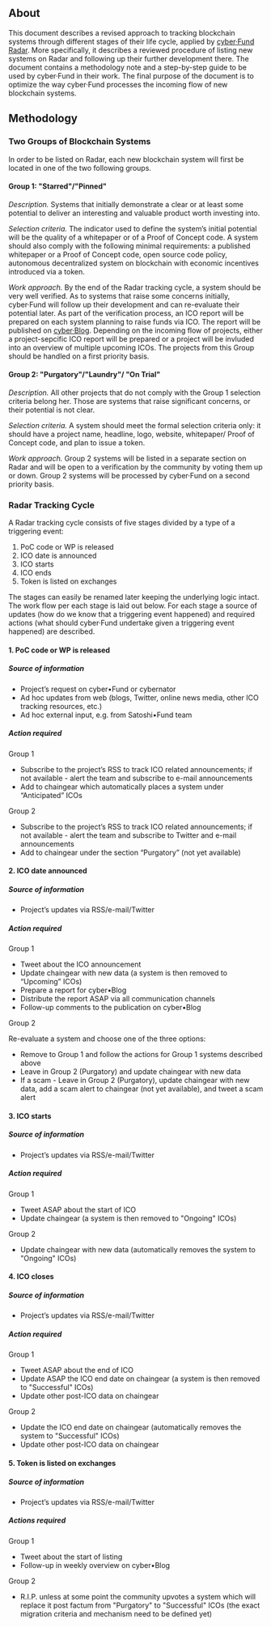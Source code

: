 ## About

This document describes a revised approach to tracking blockchain systems through different stages of their life cycle, applied by [cyber·Fund Radar](https://cyber.fund/radar). More specifically, it describes a reviewed procedure of listing new systems on Radar and following up their further development there. The document contains a methodology note and a step-by-step guide to be used by cyber·Fund in their work. The final purpose of the document is to optimize the way cyber·Fund processes the incoming flow of new blockchain systems.

## Methodology
### Two Groups of Blockchain Systems 
In order to be listed on Radar, each new blockchain system will first be located in one of the two following groups.

#### Group 1: "Starred"/"Pinned"

_Description._ Systems that initially demonstrate a clear or at least some potential to deliver an interesting and valuable product worth investing into.

_Selection criteria._ The indicator used to define the system’s initial potential will be the quality of a whitepaper or of a Proof of Concept code. A system should also comply with the following minimal requirements: a published whitepaper or a Proof of Concept code, open source code policy, autonomous decentralized system on blockchain with economic incentives introduced via a token.

_Work approach._ By the end of the Radar tracking cycle, a system should be very well verified. As to systems that raise some concerns initially, cyber·Fund will follow up their development and can re-evaluate their potential later. As part of the verification process, an ICO report will be prepared on each system planning to raise funds via ICO. The report will be published on [cyber·Blog](https://blog.cyber.fund/Cyber.Blog). Depending on the incoming flow of projects, either a project-sepcific ICO report will be prepared or a project will be invluded into an overview of multiple upcoming ICOs. The projects from this Group should be handled on a first priority basis.

#### Group 2: "Purgatory"/"Laundry"/ "On Trial"

_Description._ All other projects that do not comply with the Group 1 selection criteria belong her. Those are systems that raise significant concerns, or their potential is not clear. 

_Selection criteria._ A system should meet the formal selection criteria only: it should have a project name, headline, logo, website, whitepaper/ Proof of Concept code, and plan to issue a token.

_Work approach._ Group 2 systems will be listed in a separate section on Radar and will be open to a verification by the community by voting them up or down. Group 2 systems will be processed by cyber·Fund on a second priority basis.

### Radar Tracking Cycle
A Radar tracking cycle consists of five stages divided by a type of a triggering event:

1. PoC code or WP is released
2. ICO date is announced 
3. ICO starts
4. ICO ends
5. Token is listed on exchanges

The stages can easily be renamed later keeping the underlying logic intact.  
The work flow per each stage is laid out below. For each stage a source of updates (how do we know that a triggering event happened) and required actions (what should cyber·Fund undertake given a triggering event happened) are described. 

#### 1. PoC code or WP is released

##### Source of information
* Project’s request on cyber•Fund or cybernator
* Ad hoc updates from web (blogs, Twitter, online news media, other ICO tracking resources, etc.)
* Ad hoc external input, e.g. from Satoshi•Fund team

##### Action required

Group 1  
* Subscribe to the project’s RSS to track ICO related announcements; if not available - alert the team and subscribe to e-mail announcements
* Add to chaingear which automatically places a system under “Anticipated” ICOs

Group 2  
* Subscribe to the project’s RSS to track ICO related announcements; if not available - alert the team and subscribe to Twitter and e-mail announcements
* Add to chaingear under the section “Purgatory” (not yet available)

#### 2. ICO date announced

##### Source of information
* Project’s updates via RSS/e-mail/Twitter

##### Action required

Group 1  
* Tweet about the ICO announcement 
* Update chaingear with new data (a system is then removed to “Upcoming” ICOs)
* Prepare a report for cyber•Blog
* Distribute the report ASAP via all communication channels
* Follow-up comments to the publication on cyber•Blog

Group 2

Re-evaluate a system and choose one of the three options:
 * Remove to Group 1 and follow the actions for Group 1 systems described above
 * Leave in Group 2 (Purgatory) and update chaingear with new data
 * If a scam - Leave in Group 2 (Purgatory), update chaingear with new data, add a scam alert to chaingear (not yet available), and tweet a scam alert

#### 3. ICO starts

##### Source of information
* Project’s updates via RSS/e-mail/Twitter

##### Action required  
Group 1  
* Tweet ASAP about the start of ICO
* Update chaingear (a system is then removed to "Ongoing" ICOs) 

Group 2  
* Update chaingear with new data (automatically removes the system to "Ongoing" ICOs) 

#### 4. ICO closes

##### Source of information
* Project’s updates via RSS/e-mail/Twitter

##### Action required
Group 1  
* Tweet ASAP about the end of ICO
* Update ASAP the ICO end date on chaingear (a system is then removed to "Successful" ICOs) 
* Update other post-ICO data on chaingear

Group 2  
* Update the ICO end date on chaingear (automatically removes the system to "Successful" ICOs) 
* Update other post-ICO data on chaingear

#### 5. Token is listed on exchanges

##### Source of information
* Project’s updates via RSS/e-mail/Twitter

##### Actions required  
Group 1  
* Tweet about the start of listing
* Follow-up in weekly overview on cyber•Blog

Group 2  
* R.I.P. unless at some point the community upvotes a system which will replace it post factum from "Purgatory" to "Successful" ICOs (the exact migration criteria and mechanism need to be defined yet) 
